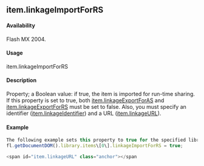 ## item.linkageImportForRS

#### Availability

Flash MX 2004.

#### Usage

item.linkageImportForRS

#### Description

Property; a Boolean value: if true, the item is imported for run-time sharing. If this property is set to true, both [item.linkageExportForAS](../Item_object/item7.md) and [item.linkageExportForRS](../Item_object/item8.md) must be set to false. Also, you must specify an identifier ([item.linkageIdentifier](../Item_object/item10.md)) and a URL ([item.linkageURL](../Item_object/item12.md)).

#### Example

```javascript
The following example sets this property to true for the specified library item:
fl.getDocumentDOM().library.items\[0\].linkageImportForRS = true;

<span id="item.linkageURL" class="anchor"></span
```